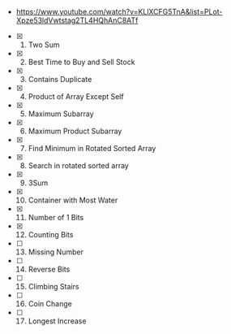 * https://www.youtube.com/watch?v=KLlXCFG5TnA&list=PLot-Xpze53ldVwtstag2TL4HQhAnC8ATf
* [x] 1. Two Sum
* [x] 2. Best Time to Buy and Sell Stock
* [x] 3. Contains Duplicate
 * [x] 4. Product of Array Except Self
 * [x] 5. Maximum Subarray
 * [x] 6. Maximum Product Subarray
 * [x] 7. Find Minimum in Rotated Sorted Array
 * [x] 8. Search in rotated sorted array
 * [x] 9. 3Sum
 * [x] 10. Container with Most Water
 * [x] 11. Number of 1 Bits
 * [x] 12. Counting Bits
 * [ ] 13. Missing Number
 * [ ] 14. Reverse Bits
 * [ ] 15. Climbing Stairs
 * [ ] 16. Coin Change
 * [ ] 17. Longest Increase